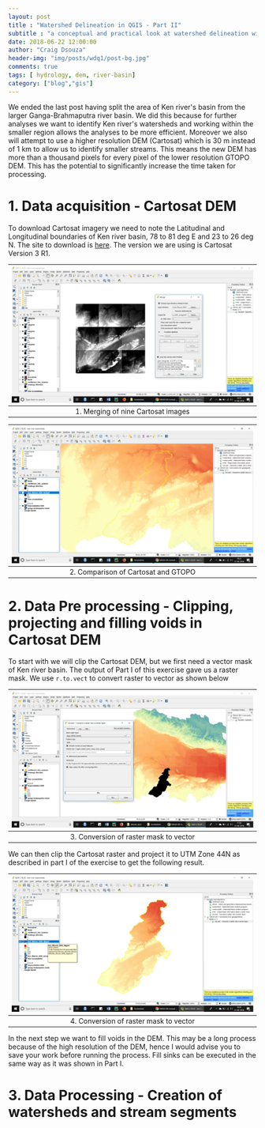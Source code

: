 ```yaml
---
layout: post
title : "Watershed Delineation in QGIS - Part II"
subtitle : "a conceptual and practical look at watershed delineation with FOSS software"
date: 2018-06-22 12:00:00
author: "Craig Dsouza"
header-img: "img/posts/wdq1/post-bg.jpg"
comments: true
tags: [ hydrology, dem, river-basin]
category: ["blog","gis"]
---
```


We ended the last post having split the area of Ken river's basin from the larger Ganga-Brahmaputra river basin. We did this because for further analyses we want to identify Ken river's watersheds and working within the smaller region allows the analyses to be more efficient. Moreover we also will attempt to use a higher resolution DEM (Cartosat) which is 30 m instead of 1 km to allow us to identify smaller streams. This means the new DEM has more than a thousand pixels for every pixel of the lower resolution GTOPO DEM. This has the potential to significantly increase the time taken for processing.

# 1. Data acquisition - Cartosat DEM
To download Cartosat imagery we need to note the Latitudinal and Longitudinal boundaries of Ken river basin, 78 to 81 deg E and 23 to 26 deg N. The site to download is [here](http://bhuvan.nrsc.gov.in/data/download/index.php). The version we are using is Cartosat Version 3 R1.


|![Downloaded Cartosat Imagery](/img/posts/wdq2/wdq_20.jpg)|
|:--:|
| 1. Merging of nine Cartosat images |


|![Comparison of Cartosat and GTOPO](/img/posts/wdq2/wdq_21.gif)|
|:--:|
| 2. Comparison of Cartosat and GTOPO |


# 2. Data Pre processing - Clipping, projecting and filling voids in Cartosat DEM
To start with we will clip the Cartosat DEM, but we first need a vector mask of Ken river basin. The output of Part I of this exercise gave us a raster mask. We use `r.to.vect` to convert raster to vector as shown below


|![Conversion of raster mask to vector](/img/posts/wdq2/wdq_22.jpg)|
|:--:|
| 3. Conversion of raster mask to vector |

We can then clip the Cartosat raster and project it to UTM Zone 44N as described in part I of the exercise to get the following result.


|![Clipped and projected Cartosat raster](/img/posts/wdq2/wdq_24.jpg)|
|:--:|
| 4. Conversion of raster mask to vector |

In the next step we want to fill voids in the DEM. This may be a long process because of the high resolution of the DEM, hence I would advise you to save your work before running the process. Fill sinks can be executed in the same way as it was shown in Part I.


# 3. Data Processing - Creation of watersheds and stream segments
